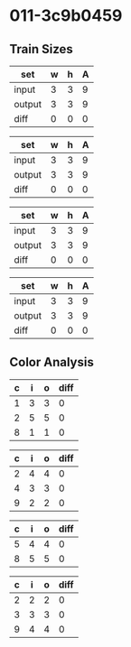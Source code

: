 # 011-3c9b0459
## Train Sizes

|set|w|h|A|
|---|---|---|---|
|input|3|3|9|
|output|3|3|9|
|diff|0|0|0|


|set|w|h|A|
|---|---|---|---|
|input|3|3|9|
|output|3|3|9|
|diff|0|0|0|


|set|w|h|A|
|---|---|---|---|
|input|3|3|9|
|output|3|3|9|
|diff|0|0|0|


|set|w|h|A|
|---|---|---|---|
|input|3|3|9|
|output|3|3|9|
|diff|0|0|0|


## Color Analysis

|c|i|o|diff|
|---|---|---|---|
|1|3|3|0|
|2|5|5|0|
|8|1|1|0|


|c|i|o|diff|
|---|---|---|---|
|2|4|4|0|
|4|3|3|0|
|9|2|2|0|


|c|i|o|diff|
|---|---|---|---|
|5|4|4|0|
|8|5|5|0|


|c|i|o|diff|
|---|---|---|---|
|2|2|2|0|
|3|3|3|0|
|9|4|4|0|

